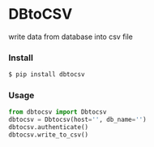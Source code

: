 # DBtoCSV
write data from database into csv file

### Install
```bash
$ pip install dbtocsv
```

### Usage
```python
from dbtocsv import Dbtocsv
dbtocsv = Dbtocsv(host='', db_name='')
dbtocsv.authenticate()
dbtocsv.write_to_csv()
```
